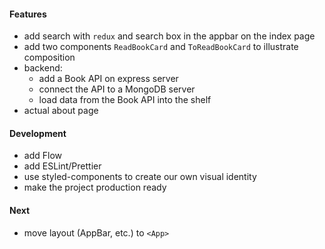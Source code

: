 #### Features
* add search with `redux` and search box in the appbar on the index page
* add two components `ReadBookCard` and `ToReadBookCard` to illustrate composition
* backend:
    * add a Book API on express server
    * connect the API to a MongoDB server
    * load data from the Book API into the shelf
* actual about page

#### Development
* add Flow
* add ESLint/Prettier
* use styled-components to create our own visual identity
* make the project production ready

#### Next
* move layout (AppBar, etc.) to `<App>`

